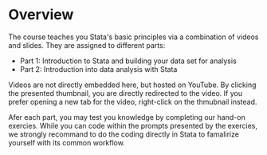 # Overview 

The course teaches you Stata's basic principles via a combination of videos and slides. They are assigned to different parts: 
- Part 1: Introduction to Stata and building your data set for analysis
- Part 2: Introduction into data analysis with Stata

Videos are not directly embedded here, but hosted on YouTube. By clicking the presented thumbnail, you are directly redirected to the video. If you prefer opening a new tab for the video, right-click on the thmubnail instead.

Afer each part, you may test you knowledge by completing our hand-on exercies. While you can code within the prompts presented by the exercies, we strongly recommand to do the coding directly in Stata to famalirize yourself with its common workflow.


